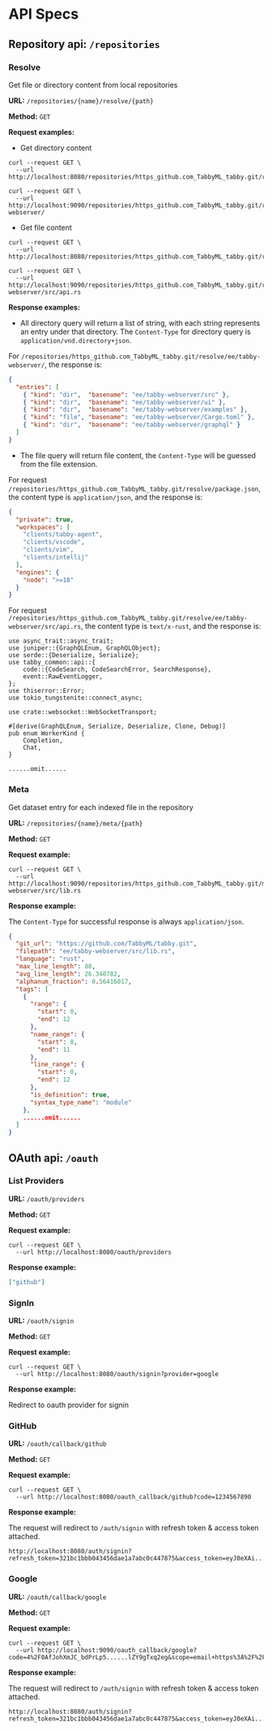 # API Specs

## Repository api: `/repositories`

### Resolve

Get file or directory content from local repositories

**URL:** `/repositories/{name}/resolve/{path}`

**Method:** `GET`

**Request examples:**

- Get directory content

```shell
curl --request GET \
  --url http://localhost:8080/repositories/https_github.com_TabbyML_tabby.git/resolve/

curl --request GET \
  --url http://localhost:9090/repositories/https_github.com_TabbyML_tabby.git/resolve/ee/tabby-webserver/
```

- Get file content

```shell
curl --request GET \
  --url http://localhost:8080/repositories/https_github.com_TabbyML_tabby.git/resolve/package.json

curl --request GET \
  --url http://localhost:9090/repositories/https_github.com_TabbyML_tabby.git/resolve/ee/tabby-webserver/src/api.rs
```

**Response examples:**

- All directory query will return a list of string, with each string represents an entry under that directory. The `Content-Type` for directory query is `application/vnd.directory+json`.

For `/repositories/https_github.com_TabbyML_tabby.git/resolve/ee/tabby-webserver/`, the response is:

```json
{
  "entries": [
    { "kind": "dir",  "basename": "ee/tabby-webserver/src" },
    { "kind": "dir",  "basename": "ee/tabby-webserver/ui" },
    { "kind": "dir",  "basename": "ee/tabby-webserver/examples" },
    { "kind": "file", "basename": "ee/tabby-webserver/Cargo.toml" },
    { "kind": "dir",  "basename": "ee/tabby-webserver/graphql" }
  ]
}
```

- The file query will return file content, the `Content-Type` will be guessed from the file extension.

For request `/repositories/https_github.com_TabbyML_tabby.git/resolve/package.json`, the content type is `application/json`, and the response is:

```json
{
  "private": true,
  "workspaces": [
    "clients/tabby-agent",
    "clients/vscode",
    "clients/vim",
    "clients/intellij"
  ],
  "engines": {
    "node": ">=18"
  }
}
```

For request `/repositories/https_github.com_TabbyML_tabby.git/resolve/ee/tabby-webserver/src/api.rs`, the content type is `text/x-rust`, and the response is:

```text
use async_trait::async_trait;
use juniper::{GraphQLEnum, GraphQLObject};
use serde::{Deserialize, Serialize};
use tabby_common::api::{
    code::{CodeSearch, CodeSearchError, SearchResponse},
    event::RawEventLogger,
};
use thiserror::Error;
use tokio_tungstenite::connect_async;

use crate::websocket::WebSocketTransport;

#[derive(GraphQLEnum, Serialize, Deserialize, Clone, Debug)]
pub enum WorkerKind {
    Completion,
    Chat,
}

......omit......
```

### Meta

Get dataset entry for each indexed file in the repository

**URL:** `/repositories/{name}/meta/{path}`

**Method:** `GET`

**Request example:**

```shell
curl --request GET \
  --url http://localhost:9090/repositories/https_github.com_TabbyML_tabby.git/meta/ee/tabby-webserver/src/lib.rs
```

**Response example:**

The `Content-Type` for successful response is always `application/json`.

```json
{
  "git_url": "https://github.com/TabbyML/tabby.git",
  "filepath": "ee/tabby-webserver/src/lib.rs",
  "language": "rust",
  "max_line_length": 88,
  "avg_line_length": 26.340782,
  "alphanum_fraction": 0.56416017,
  "tags": [
    {
      "range": {
        "start": 0,
        "end": 12
      },
      "name_range": {
        "start": 8,
        "end": 11
      },
      "line_range": {
        "start": 0,
        "end": 12
      },
      "is_definition": true,
      "syntax_type_name": "module"
    },
    ......omit......
  ]
}
```

## OAuth api: `/oauth`

### List Providers

**URL:** `/oauth/providers`

**Method:** `GET`

**Request example:**

```shell
curl --request GET \
  --url http://localhost:8080/oauth/providers
```

**Response example:**

```json
["github"]
```

### SignIn

**URL:** `/oauth/signin`

**Method:** `GET`

**Request example:**

```shell
curl --request GET \
  --url http://localhost:8080/oauth/signin?provider=google
```

**Response example:**

Redirect to oauth provider for signin


### GitHub

**URL:** `/oauth/callback/github`

**Method:** `GET`

**Request example:**

```shell
curl --request GET \
  --url http://localhost:8080/oauth_callback/github?code=1234567890
```

**Response example:**

The request will redirect to `/auth/signin` with refresh token & access token attached.

```
http://localhost:8080/auth/signin?refresh_token=321bc1bbb043456dae1a7abc0c447875&access_token=eyJ0eXAi......1NiJ9.eyJleHAi......bWluIjp0cnVlfQ.GvHSMUfc...S5BnwY
```

### Google

**URL:** `/oauth/callback/google`

**Method:** `GET`

**Request example:**

```shell
curl --request GET \
  --url http://localhost:9090/oauth_callback/google?code=4%2F0AfJohXmJC_bdPrLp5......lZY9gTxq2eg&scope=email+https%3A%2F%2Fwww.googleapis.com%2Fauth%2Fuserinfo.email&authuser=1&prompt=consent
```

**Response example:**

The request will redirect to `/auth/signin` with refresh token & access token attached.

```
http://localhost:8080/auth/signin?refresh_token=321bc1bbb043456dae1a7abc0c447875&access_token=eyJ0eXAi......1NiJ9.eyJleHAi......bWluIjp0cnVlfQ.GvHSMUfc...S5BnwY
```
